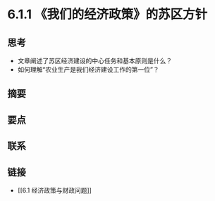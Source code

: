 # 6.1.1 《我们的经济政策》的苏区方针

## 思考
- 文章阐述了苏区经济建设的中心任务和基本原则是什么？
- 如何理解“农业生产是我们经济建设工作的第一位”？

## 摘要
## 要点
## 联系
## 链接
- [[6.1 经济政策与财政问题]]
